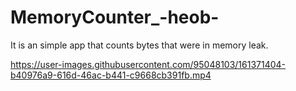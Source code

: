 # MemoryCounter_-heob-
It is an simple app that counts bytes that were in memory leak. 



https://user-images.githubusercontent.com/95048103/161371404-b40976a9-616d-46ac-b441-c9668cb391fb.mp4

